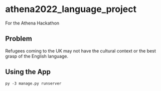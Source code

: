 # athena2022_language_project
For the Athena Hackathon


## Problem ##
Refugees coming to the UK may not have the cultural context or the best grasp of the English language.


## Using the App ##
``
py -3 manage.py runserver
``
